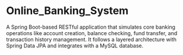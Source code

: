 # Online_Banking_System
A Spring Boot-based RESTful application that simulates core banking operations like account creation, balance checking, fund transfer, and transaction history management. It follows a layered architecture with Spring Data JPA and integrates with a MySQL database.
